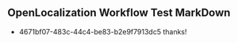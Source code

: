 ## OpenLocalization Workflow Test MarkDown
* 4671bf07-483c-44c4-be83-b2e9f7913dc5 thanks!

<!--HONumber=Sep16_HO1-->


